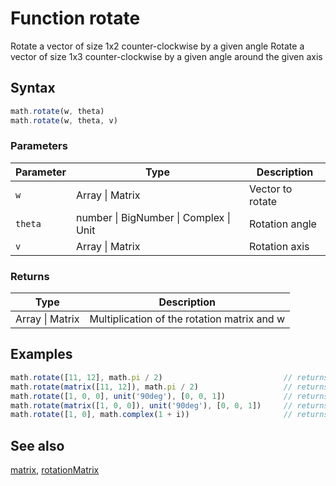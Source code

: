 <!-- Note: This file is automatically generated from source code comments. Changes made in this file will be overridden. -->
# Function rotate
Rotate a vector of size 1x2 counter-clockwise by a given angle
Rotate a vector of size 1x3 counter-clockwise by a given angle around the given axis
## Syntax
```js
math.rotate(w, theta)
math.rotate(w, theta, v)
```
### Parameters
Parameter | Type | Description
--------- | ---- | -----------
`w` | Array &#124; Matrix | Vector to rotate
`theta` | number &#124; BigNumber &#124; Complex &#124; Unit | Rotation angle
`v` | Array &#124; Matrix | Rotation axis
### Returns
Type | Description
---- | -----------
Array &#124; Matrix | Multiplication of the rotation matrix and w
## Examples
```js
math.rotate([11, 12], math.pi / 2)                           // returns matrix([-12, 11])
math.rotate(matrix([11, 12]), math.pi / 2)                   // returns matrix([-12, 11])
math.rotate([1, 0, 0], unit('90deg'), [0, 0, 1])             // returns matrix([0, 1, 0])
math.rotate(matrix([1, 0, 0]), unit('90deg'), [0, 0, 1])     // returns matrix([0, 1, 0])
math.rotate([1, 0], math.complex(1 + i))                     // returns matrix([cos(1 + i) - sin(1 + i), sin(1 + i) + cos(1 + i)])
```
## See also
[matrix](matrix.md),
[rotationMatrix](rotationMatrix.md)
